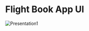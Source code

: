 # Flight Book App UI


![Presentation1](https://user-images.githubusercontent.com/48079501/218944753-dac55ead-2be1-49de-bf24-efe221ca85d6.gif)
